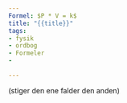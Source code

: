 ```yaml
---
Formel: $P * V = k$
title: "{{title}}"
tags: 
- fysik
- ordbog
- Formeler
- 

---
```

(stiger den ene falder den anden)